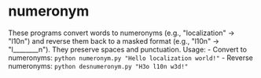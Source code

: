 # numeronym
These programs convert words to numeronyms (e.g., "localization" → "l10n") and reverse them back to a masked format (e.g., "l10n" → "l________n"). They preserve spaces and punctuation.  Usage: - Convert to numeronyms: `python numeronym.py "Hello localization world!"` - Reverse numeronyms: `python desnumeronym.py "H3o l10n w3d!"`
